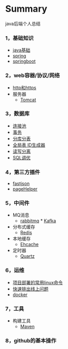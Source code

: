 # Summary
java后端个人总结

### 1，基础知识

*	[java基础](basic-knowledge/java.md)
*	[spring](basic-knowledge/spring.md)
*	[springboot](basic-knowledge/springboot.md)

### 2，web容器/协议/网络
* [http和https](web/http_https.md)
* 服务器
    * [Tomcat]()

### 3，数据库

*	[连接池](data-base/database-connection-pool.md)
* 	[事务](data-base/transaction.md)
* 	[分库分表](data-base/分库分表.md)
* 	[全局表 ID生成器](data-base/id-generate.md)
* 	[读写分离](http://blog.csdn.net/itomge/article/details/6909240)
* 	[SQL调优](data-base/sql-optimize.md)
### 4，第三方插件
 * [fastjson](%E7%AC%AC%E4%B8%89%E6%96%B9jar%E5%8C%85/fastjson.md)
 * [pageHelper](%E7%AC%AC%E4%B8%89%E6%96%B9jar%E5%8C%85/pagehelper.md)

### 5，中间件

*    MQ消息
        * [rabbitmq](/middle-software/rabbitmq.md)
	* [Kafka](/middle-software/kafka.md)
*	分布式缓存
	* [Redis]()
*	本地缓存
	* [Ehcache]()
*	定时器
	* [Quartz]()

### 6，运维
* [项目部署的常用linux命令](/ops/linux.md)
* [快速排出线上问题]()
* [docker](/ops/docker.md)

###  7，工具

*	构建工具
	* [Maven](build/maven.md)
###  8，github的基本操作


        

